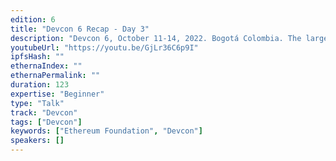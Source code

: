 ```yaml
---
edition: 6
title: "Devcon 6 Recap - Day 3"
description: "Devcon 6, October 11-14, 2022. Bogotá Colombia. The largest gathering of Ethereum community members from around the world."
youtubeUrl: "https://youtu.be/GjLr36C6p9I"
ipfsHash: ""
ethernaIndex: ""
ethernaPermalink: ""
duration: 123
expertise: "Beginner"
type: "Talk"
track: "Devcon"
tags: ["Devcon"]
keywords: ["Ethereum Foundation", "Devcon"]
speakers: []
---
```

